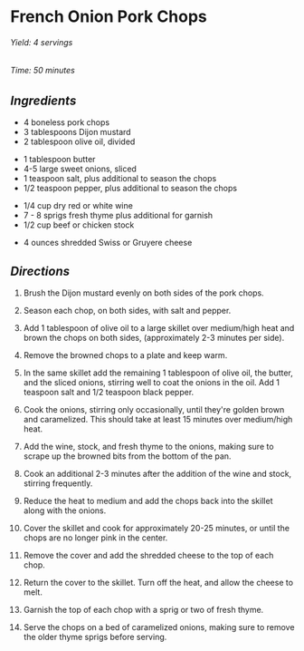 # French Onion Pork Chops

######  Yield: 4 servings
######  Time: 50 minutes

##  *Ingredients*

- 4 boneless pork chops
- 3 tablespoons Dijon mustard
- 2 tablespoon olive oil, divided
<!---->
- 1 tablespoon butter
- 4-5 large sweet onions, sliced
- 1 teaspoon salt, plus additional to season the chops
- 1/2 teaspoon pepper, plus additional to season the chops
<!---->
- 1/4 cup dry red or white wine
- 7 - 8 sprigs fresh thyme plus additional for garnish
- 1/2 cup beef or chicken stock
<!---->
- 4 ounces shredded Swiss or Gruyere cheese

##  *Directions*

1. Brush the Dijon mustard evenly on both sides of the pork chops.

2. Season each chop, on both sides, with salt and pepper.

3. Add 1 tablespoon of olive oil to a large skillet over medium/high heat and brown the chops on both sides, (approximately 2-3 minutes per side).

4. Remove the browned chops to a plate and keep warm.

5. In the same skillet add the remaining 1 tablespoon of olive oil, the butter, and the sliced onions, stirring well to coat the onions in the oil. Add 1 teaspoon salt and 1/2 teaspoon black pepper.

6. Cook the onions, stirring only occasionally, until they're golden brown and caramelized. This should take at least 15 minutes over medium/high heat.

7. Add the wine, stock, and fresh thyme to the onions, making sure to scrape up the browned bits from the bottom of the pan.

8. Cook an additional 2-3 minutes after the addition of the wine and stock, stirring frequently.

9. Reduce the heat to medium and add the chops back into the skillet along with the onions.

10. Cover the skillet and cook for approximately 20-25 minutes, or until the chops are no longer pink in the center.

11. Remove the cover and add the shredded cheese to the top of each chop.

12. Return the cover to the skillet. Turn off the heat, and allow the cheese to melt.

13. Garnish the top of each chop with a sprig or two of fresh thyme.

14. Serve the chops on a bed of caramelized onions, making sure to remove the older thyme sprigs before serving.